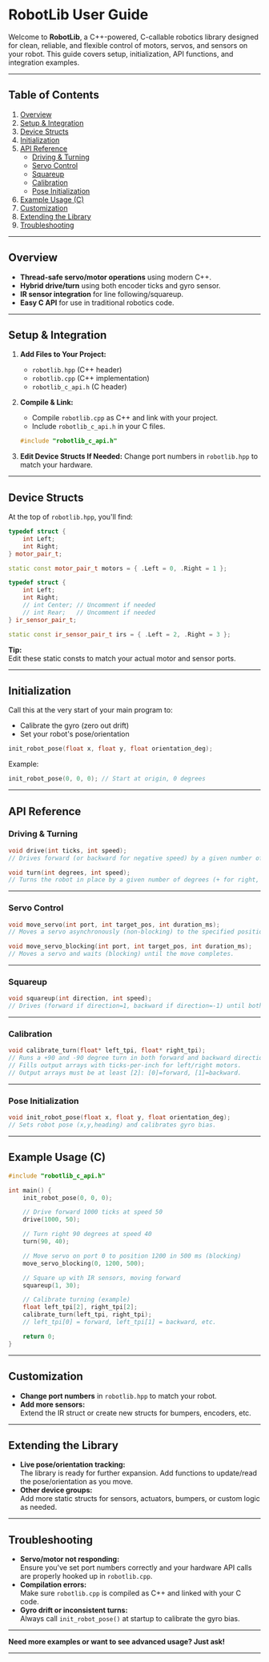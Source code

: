 # RobotLib User Guide

Welcome to **RobotLib**, a C++-powered, C-callable robotics library designed for clean, reliable, and flexible control of motors, servos, and sensors on your robot. This guide covers setup, initialization, API functions, and integration examples.

---

## Table of Contents

1. [Overview](#overview)
2. [Setup & Integration](#setup--integration)
3. [Device Structs](#device-structs)
4. [Initialization](#initialization)
5. [API Reference](#api-reference)
    - [Driving & Turning](#driving--turning)
    - [Servo Control](#servo-control)
    - [Squareup](#squareup)
    - [Calibration](#calibration)
    - [Pose Initialization](#pose-initialization)
6. [Example Usage (C)](#example-usage-c)
7. [Customization](#customization)
8. [Extending the Library](#extending-the-library)
9. [Troubleshooting](#troubleshooting)

---

## Overview

- **Thread-safe servo/motor operations** using modern C++.
- **Hybrid drive/turn** using both encoder ticks and gyro sensor.
- **IR sensor integration** for line following/squareup.
- **Easy C API** for use in traditional robotics code.

---

## Setup & Integration

1. **Add Files to Your Project:**
    - `robotlib.hpp` (C++ header)
    - `robotlib.cpp` (C++ implementation)
    - `robotlib_c_api.h` (C header)

2. **Compile & Link:**
    - Compile `robotlib.cpp` as C++ and link with your project.
    - Include `robotlib_c_api.h` in your C files.

    ```c
    #include "robotlib_c_api.h"
    ```

3. **Edit Device Structs If Needed:**
    Change port numbers in `robotlib.hpp` to match your hardware.

---

## Device Structs

At the top of `robotlib.hpp`, you'll find:

```cpp
typedef struct {
    int Left;
    int Right;
} motor_pair_t;

static const motor_pair_t motors = { .Left = 0, .Right = 1 };

typedef struct {
    int Left;
    int Right;
    // int Center; // Uncomment if needed
    // int Rear;   // Uncomment if needed
} ir_sensor_pair_t;

static const ir_sensor_pair_t irs = { .Left = 2, .Right = 3 };
```

**Tip:**  
Edit these static consts to match your actual motor and sensor ports.

---

## Initialization

Call this at the very start of your main program to:
- Calibrate the gyro (zero out drift)
- Set your robot's pose/orientation

```c
init_robot_pose(float x, float y, float orientation_deg);
```

Example:
```c
init_robot_pose(0, 0, 0); // Start at origin, 0 degrees
```

---

## API Reference

### Driving & Turning

```c
void drive(int ticks, int speed);
// Drives forward (or backward for negative speed) by a given number of encoder ticks.

void turn(int degrees, int speed);
// Turns the robot in place by a given number of degrees (+ for right, - for left).
```

---

### Servo Control

```c
void move_servo(int port, int target_pos, int duration_ms);
// Moves a servo asynchronously (non-blocking) to the specified position over duration (ms).

void move_servo_blocking(int port, int target_pos, int duration_ms);
// Moves a servo and waits (blocking) until the move completes.
```

---

### Squareup

```c
void squareup(int direction, int speed);
// Drives (forward if direction=1, backward if direction=-1) until both IR sensors see a line.
```

---

### Calibration

```c
void calibrate_turn(float* left_tpi, float* right_tpi);
// Runs a +90 and -90 degree turn in both forward and backward directions.
// Fills output arrays with ticks-per-inch for left/right motors.
// Output arrays must be at least [2]: [0]=forward, [1]=backward.
```

---

### Pose Initialization

```c
void init_robot_pose(float x, float y, float orientation_deg);
// Sets robot pose (x,y,heading) and calibrates gyro bias.
```

---

## Example Usage (C)

```c
#include "robotlib_c_api.h"

int main() {
    init_robot_pose(0, 0, 0);

    // Drive forward 1000 ticks at speed 50
    drive(1000, 50);

    // Turn right 90 degrees at speed 40
    turn(90, 40);

    // Move servo on port 0 to position 1200 in 500 ms (blocking)
    move_servo_blocking(0, 1200, 500);

    // Square up with IR sensors, moving forward
    squareup(1, 30);

    // Calibrate turning (example)
    float left_tpi[2], right_tpi[2];
    calibrate_turn(left_tpi, right_tpi);
    // left_tpi[0] = forward, left_tpi[1] = backward, etc.

    return 0;
}
```

---

## Customization

- **Change port numbers** in `robotlib.hpp` to match your robot.
- **Add more sensors:**  
  Extend the IR struct or create new structs for bumpers, encoders, etc.

---

## Extending the Library

- **Live pose/orientation tracking:**  
  The library is ready for further expansion. Add functions to update/read the pose/orientation as you move.
- **Other device groups:**  
  Add more static structs for sensors, actuators, bumpers, or custom logic as needed.

---

## Troubleshooting

- **Servo/motor not responding:**  
  Ensure you've set port numbers correctly and your hardware API calls are properly hooked up in `robotlib.cpp`.
- **Compilation errors:**  
  Make sure `robotlib.cpp` is compiled as C++ and linked with your C code.
- **Gyro drift or inconsistent turns:**  
  Always call `init_robot_pose()` at startup to calibrate the gyro bias.

---

**Need more examples or want to see advanced usage? Just ask!**

---
